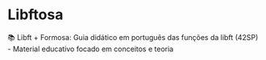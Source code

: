 # Libftosa
📚 Libft + Formosa: Guia didático em português das funções da libft (42SP) - Material educativo focado em conceitos e teoria
